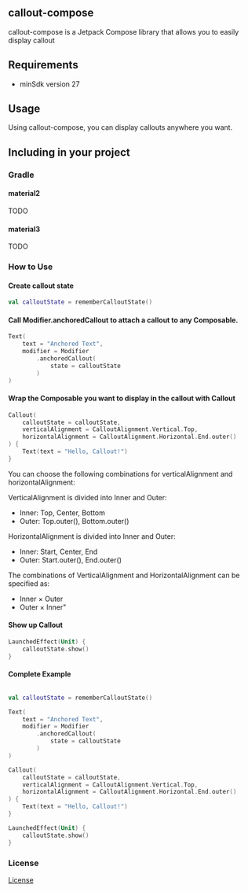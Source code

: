 ## callout-compose
callout-compose is a Jetpack Compose library that allows you to easily display callout

## Requirements
 - minSdk version 27

## Usage
Using callout-compose, you can display callouts anywhere you want.

## Including in your project

### Gradle

#### material2
TODO

#### material3
TODO

### How to Use

#### Create callout state

```kotlin
val calloutState = rememberCalloutState()
```

#### Call Modifier.anchoredCallout to attach a callout to any Composable.

```kotlin
Text(
    text = "Anchored Text",
    modifier = Modifier
        .anchoredCallout(
            state = calloutState
        )
)
```

#### Wrap the Composable you want to display in the callout with Callout

```kotlin
Callout(
    calloutState = calloutState,
    verticalAlignment = CalloutAlignment.Vertical.Top,
    horizontalAlignment = CalloutAlignment.Horizontal.End.outer()
) {
    Text(text = "Hello, Callout!")
}
```

You can choose the following combinations for verticalAlignment and horizontalAlignment:

VerticalAlignment is divided into Inner and Outer:

 - Inner: Top, Center, Bottom
 - Outer: Top.outer(), Bottom.outer()

HorizontalAlignment is divided into Inner and Outer:

 - Inner: Start, Center, End
 - Outer: Start.outer(), End.outer()


The combinations of VerticalAlignment and HorizontalAlignment can be specified as:
 - Inner × Outer
 - Outer × Inner"

#### Show up Callout
```kotlin
LaunchedEffect(Unit) {
    calloutState.show()
}
```

#### Complete Example
```kotlin

val calloutState = rememberCalloutState()

Text(
    text = "Anchored Text",
    modifier = Modifier
        .anchoredCallout(
            state = calloutState
        )
)

Callout(
    calloutState = calloutState,
    verticalAlignment = CalloutAlignment.Vertical.Top,
    horizontalAlignment = CalloutAlignment.Horizontal.End.outer()
) {
    Text(text = "Hello, Callout!")
}

LaunchedEffect(Unit) {
    calloutState.show()
}
```

### License
[License](https://github.com/cybozu/callout-compose/blob/main/LICENSE)
